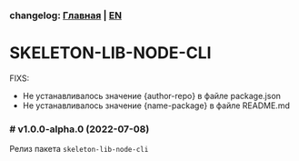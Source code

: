 ### changelog: [Главная](./../README.md) | [EN](./CHANGELOG-EN.md)

# SKELETON-LIB-NODE-CLI

FIXS:
- Не устанавливалось значение {author-repo} в файле package.json
- Не устанавливалось значение {name-package} в файле README.md

### # v1.0.0-alpha.0 (2022-07-08)

Релиз пакета `skeleton-lib-node-cli`
